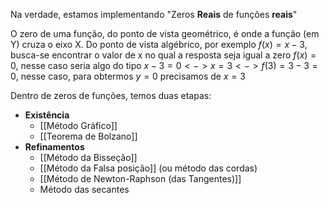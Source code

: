 
Na verdade, estamos implementando "Zeros **Reais** de funções **reais**"

O zero de uma função, do ponto de vista geométrico, é onde a função (em Y) cruza o eixo X.
Do ponto de vista algébrico, por exemplo $f(x) = x - 3$, busca-se encontrar o valor de x no qual a resposta seja igual a zero $f(x) = 0$, nesse caso seria algo do tipo $x - 3 = 0 <-> x = 3 <-> f(3) = 3 - 3 = 0$, nesse caso, para obtermos $y = 0$ precisamos de $x = 3$


Dentro de zeros de funções, temos duas etapas:

- **Existência**
	- [[Método Gráfico]]
	- [[Teorema de Bolzano]]
- **Refinamentos**
	- [[Método da Bisseção]]
	- [[Método da Falsa posição]] (ou método das cordas)
	- [[Método de Newton-Raphson (das Tangentes)]]
	- Método das secantes

